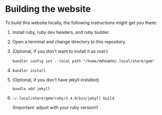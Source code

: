 
Building the website
====================

To build this website locally, the following instructions
might get you there:

1. Install ruby, ruby dev headers, and ruby builder.

2. Open a terminal and change directory to this repository.

3. (Optional, if you don't want to install it as root:)

   `bundler config set --local path "/home/`whoami`/.local/share/gem"`

4. `bundler install`

5. (Optional, if you don't have jekyll installed)

   `bundle add jekyll`

6. `~/.local/share/gem/ruby/3.4.0/bin/jekyll build`

   (Important: adjust with your ruby version!)


